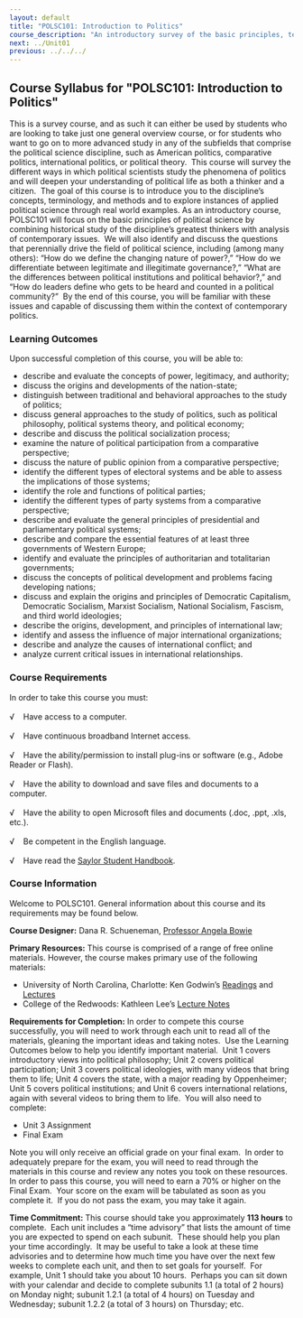 ```yaml
---
layout: default
title: "POLSC101: Introduction to Politics"
course_description: "An introductory survey of the basic principles, terminology, and methods of political science. Combines historical study of the discipline’s greatest thinkers with analysis of contemporary issues."
next: ../Unit01
previous: ../../../
---
```

Course Syllabus for "POLSC101: Introduction to Politics"
--------------------------------------------------------

This is a survey course, and as such it can either be used by students
who are looking to take just one general overview course, or for
students who want to go on to more advanced study in any of the
subfields that comprise the political science discipline, such as
American politics, comparative politics, international politics, or
political theory.  This course will survey the different ways in which
political scientists study the phenomena of politics and will deepen
your understanding of political life as both a thinker and a citizen. 
The goal of this course is to introduce you to the discipline’s
concepts, terminology, and methods and to explore instances of applied
political science through real world examples. As an introductory
course, POLSC101 will focus on the basic principles of political science
by combining historical study of the discipline’s greatest thinkers with
analysis of contemporary issues.  We will also identify and discuss the
questions that perennially drive the field of political science,
including (among many others): “How do we define the changing nature of
power?,” “How do we differentiate between legitimate and illegitimate
governance?,” “What are the differences between political institutions
and political behavior?,” and “How do leaders define who gets to be
heard and counted in a political community?”  By the end of this course,
you will be familiar with these issues and capable of discussing them
within the context of contemporary politics.

### Learning Outcomes

Upon successful completion of this course, you will be able to:  

-   describe and evaluate the concepts of power, legitimacy, and
    authority;
-   discuss the origins and developments of the nation-state;
-   distinguish between traditional and behavioral approaches to the
    study of politics;
-   discuss general approaches to the study of politics, such as
    political philosophy, political systems theory, and political
    economy;
-   describe and discuss the political socialization process;
-   examine the nature of political participation from a comparative
    perspective;
-   discuss the nature of public opinion from a comparative perspective;
-   identify the different types of electoral systems and be able to
    assess the implications of those systems;
-   identify the role and functions of political parties;
-   identify the different types of party systems from a comparative
    perspective;
-   describe and evaluate the general principles of presidential and
    parliamentary political systems;
-   describe and compare the essential features of at least three
    governments of Western Europe;
-   identify and evaluate the principles of authoritarian and
    totalitarian governments;
-   discuss the concepts of political development and problems facing
    developing nations;
-   discuss and explain the origins and principles of Democratic
    Capitalism, Democratic Socialism, Marxist Socialism, National
    Socialism, Fascism, and third world ideologies;
-   describe the origins, development, and principles of international
    law;
-   identify and assess the influence of major international
    organizations;
-   describe and analyze the causes of international conflict; and
-   analyze current critical issues in international relationships.

### Course Requirements

In order to take this course you must:  
    
 √    Have access to a computer.  
    
 √    Have continuous broadband Internet access.  
    
 √    Have the ability/permission to install plug-ins or software (e.g.,
Adobe Reader or Flash).  
    
 √    Have the ability to download and save files and documents to a
computer.  
    
 √    Have the ability to open Microsoft files and documents (.doc,
.ppt, .xls, etc.).  
    
 √    Be competent in the English language.  
    
 √    Have read the [Saylor Student
Handbook](http://www.saylor.org/site/wp-content/uploads/2012/05/Saylor-StudentHandbook.pdf).

### Course Information

Welcome to POLSC101. General information about this course and its
requirements may be found below.  
  
 **Course Designer:** Dana R. Schueneman, [Professor Angela
Bowie](http://www.saylor.org/faculty-a-g/#ProfessorAngelaBowie)  
  
 **Primary Resources:** This course is comprised of a range of free
online materials. However, the course makes primary use of the following
materials:  

-   University of North Carolina, Charlotte: Ken Godwin’s
    [Readings](http://www.politicalscience.uncc.edu/godwink/POLS3108/Readings/readings.htm)
    and
    [Lectures](http://www.politicalscience.uncc.edu/godwink/POLS3108/Lectures/lectures.htm)
-   College of the Redwoods: Kathleen Lee’s [Lecture
    Notes](http://www.redwoods.edu/instruct/klee/10lecture.htm)

**Requirements for Completion:** In order to compete this course
successfully, you will need to work through each unit to read all of the
materials, gleaning the important ideas and taking notes.  Use the
Learning Outcomes below to help you identify important material.  Unit 1
covers introductory views into political philosophy; Unit 2 covers
political participation; Unit 3 covers political ideologies, with many
videos that bring them to life; Unit 4 covers the state, with a major
reading by Oppenheimer; Unit 5 covers political institutions; and Unit 6
covers international relations, again with several videos to bring them
to life.  You will also need to complete:  

-   Unit 3 Assignment
-   Final Exam

Note you will only receive an official grade on your final exam.  In
order to adequately prepare for the exam, you will need to read through
the materials in this course and review any notes you took on these
resources.  In order to pass this course, you will need to earn a 70% or
higher on the Final Exam.  Your score on the exam will be tabulated as
soon as you complete it.  If you do not pass the exam, you may take it
again.  
  
 **Time Commitment:** This course should take you approximately **113
hours** to complete.  Each unit includes a “time advisory” that lists
the amount of time you are expected to spend on each subunit.  These
should help you plan your time accordingly.  It may be useful to take a
look at these time advisories and to determine how much time you have
over the next few weeks to complete each unit, and then to set goals for
yourself.  For example, Unit 1 should take you about 10 hours.  Perhaps
you can sit down with your calendar and decide to complete subunits 1.1
(a total of 2 hours) on Monday night; subunit 1.2.1 (a total of 4 hours)
on Tuesday and Wednesday; subunit 1.2.2 (a total of 3 hours) on
Thursday; etc.  
  


